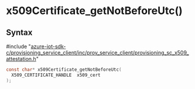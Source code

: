 # x509Certificate_getNotBeforeUtc()

## Syntax

\#include "[azure-iot-sdk-c/provisioning_service_client/inc/prov_service_client/provisioning_sc_x509_attestation.h](../iot-c-ref-provisioning-sc-x509-attestation-h.md)"  
```C
const char* x509Certificate_getNotBeforeUtc(
  X509_CERTIFICATE_HANDLE  x509_cert
);
```

